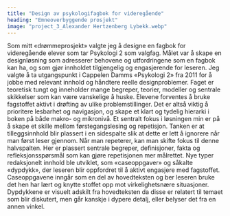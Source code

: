 ```yaml
---
title: "Design av psykologifagbok for videregående"
heading: "Emneoverbyggende prosjekt"
image: "project_3_Alexander Hertzenberg Lybekk.webp"
---
```


Som mitt «drømmeprosjekt» valgte jeg å designe en fagbok for videregående elever som tar Psykologi 2 som valgfag. Målet var å skape en designløsning som adresserer behovene og utfordringene som en fagbok kan ha, og som gjør innholdet tilgjengelig og engasjerende for leseren.
Jeg valgte å ta utgangspunkt i Cappelen Damms «Psykologi 2» fra 2011 for å jobbe med relevant innhold og håndtere reelle designproblemer. Faget er teoretisk tungt og inneholder mange begreper, teorier, modeller og sentrale skikkelser som kan være vanskelige å huske. Elevene forventes å bruke fagstoffet aktivt i drøfting av ulike problemstillinger. Det er altså viktig å prioritere lesbarhet og navigasjon, og skape et klart og tydelig hierarki i boken på både makro- og mikronivå.
Et sentralt fokus i løsningen min er på å skape et skille mellom førstegangslesing og repetisjon. Tanken er at tilleggsinnhold blir plassert i en sidespalte slik at dette er lett å ignorere når man først leser gjennom. Når man repeterer, kan man skifte fokus til denne halvspalten. Her er plassert sentrale begreper, definisjoner, fakta og refleksjonsspørsmål som kan gjøre repetisjonen mer målrettet.
Nye typer redaksjonelt innhold ble utviklet, som «caseoppgaver» og såkalte «dypdykk», der leseren blir oppfordret til å aktivt engasjere med fagstoffet.
Caseoppgavene inngår som en del av hovedteksten og ber leseren bruke det hen har lært og knytte stoffet opp mot virkelighetsnære situasjoner.
Dypdykkene er visuelt adskilt fra hovedteksten da disse er relatert til temaet som blir diskutert, men går kanskje i dypere detalj, eller belyser det fra en annen vinkel.
